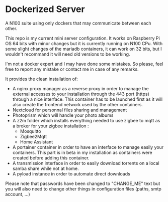 # Dockerized Server
A N100 suite using only dockers that may communicate between each other.

This repo is my current mini server configuration. 
It works on Raspberry Pi OS 64 bits with minor changes but it is currently running on N100 CPu. With some slight changes of the mariadb containers, it can work on 32 bits, but I wouldn't recommand it will need old versions to be working.

I'm not a docker expert and I may have done some mistakes. So please, feel free to report any mistake or contact me in case of any remarks.

It provides the clean installation of:
 - A nginx proxy manager as a reverse proxy in order to manage the external accesses to your installation through the 443 port (https) through a nice interface.
   This container has to be launched first as it will also create the frontend network used by the other containers. 
 - Nextcloud for personnal files sharing and management
 - Photoprism which will handle your photo albums
 - A z2m folder which installs everything needed to use zigbee to mqtt as a broker for your zigbee installation :
   - Mosquitto
   - Zigbee2Mqtt
   - Home Assistant
  - A portainer container in order to have an interface to manage easily your containers. This part is in beta in my installation as containers were created before adding this container.
  - A transmission interface in order to easily download torrents on a local samba share while not at home.
  - A pyload instance in order to automate direct downloads

Please note that passwords have been changed to "CHANGE_ME" text but you will also need to change other things in configuration files (paths, smtp account, ...)

